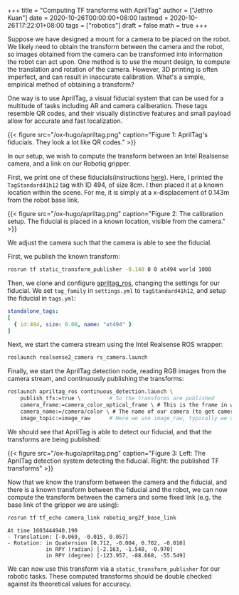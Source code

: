 +++
title = "Computing TF transforms with AprilTag"
author = ["Jethro Kuan"]
date = 2020-10-26T00:00:00+08:00
lastmod = 2020-10-26T17:22:01+08:00
tags = ["robotics"]
draft = false
math = true
+++

Suppose we have designed a mount for a camera to be placed on the robot. We
likely need to obtain the transform between the camera and the robot, so images
obtained from the camera can be transformed into information the robot can act
upon. One method is to use the mount design, to compute the translation and
rotation of the camera. However, 3D printing is often imperfect, and can result
in inaccurate calibration. What's a simple, empirical method of obtaining a
transform?

One way is to use AprilTag, a visual fiducial system that can be used for a
multitude of tasks including AR and camera caliberation. These tags resemble QR
codes, and their visually distinctive features and small payload allow for
accurate and fast localization.

{{< figure src="/ox-hugo/apriltag.png" caption="Figure 1: AprilTag's fiducials. They look a lot like QR codes." >}}

In our setup, we wish to compute the transform between an Intel Realsense
camera, and a link on our Robotiq gripper.

First, we print one of these fiducials(instructions [here](https://github.com/AprilRobotics/apriltag-generation)). Here, I printed the
`TagStandard41h12` tag with ID 494, of size 8cm. I then placed it at a known
location within the scene. For me, it is simply at a x-displacement of 0.143m
from the robot base link.

{{< figure src="/ox-hugo/apriltag.png" caption="Figure 2: The calibration setup. The fiducial is placed in a known location, visible from the camera." >}}

We adjust the camera such that the camera is able to see the fiducial.

First, we publish the known transform:

```bash
rosrun tf static_transform_publisher -0.140 0 0 at494 world 1000
```

Then, we clone and configure [apriltag\_ros](https://github.com/AprilRobotics/apriltag%5Fros), changing the settings for our
fiducial. We set `tag_family` in `settings.yml` to `tagStandard41h12`, and setup
the fiducial in `tags.yml`:

```yaml
standalone_tags:
[
  { id:494, size: 0.08, name: "at494" }
]
```

Next, we start the camera stream using the Intel Realsense ROS wrapper:

```bash
roslaunch realsense2_camera rs_camera.launch
```

Finally, we start the AprilTag detection node, reading RGB images from the camera stream, and continuously publishing the transforms:

```bash
roslaunch apriltag_ros continuous_detection.launch \
    publish_tfs:=true \         # So the transforms are published
    camera_frame:=camera_color_optical_frame \ # This is the frame in which the camera images are produced
    camera_name:=/camera/color \ # The name of our camera (to get camera info)
    image_topic:=image_raw      # Here we use image_raw, typically we use image_rect but we're lazy
```

We should see that AprilTag is able to detect our fiducial, and that the
transforms are being published:

{{< figure src="/ox-hugo/apriltag.png" caption="Figure 3: Left: The AprilTag detection system detecting the fiducial. Right: the published TF transforms" >}}

Now that we know the transform between the camera and the fiducial, and there is
a known transform between the fiducial and the robot, we can now compute the
transform between the camera and some fixed link (e.g. the base link of the
gripper we are using):

```bash
rosrun tf tf_echo camera_link robotiq_arg2f_base_link
```

```text
At time 1603444940.190
- Translation: [-0.069, -0.015, 0.057]
- Rotation: in Quaternion [0.712, -0.004, 0.702, -0.010]
            in RPY (radian) [-2.163, -1.548, -0.970]
            in RPY (degree) [-123.957, -88.668, -55.549]
```

We can now use this transform via a `static_transform_publisher` for our robotic
tasks. These computed transforms should be double checked against its
theoretical values for accuracy.

